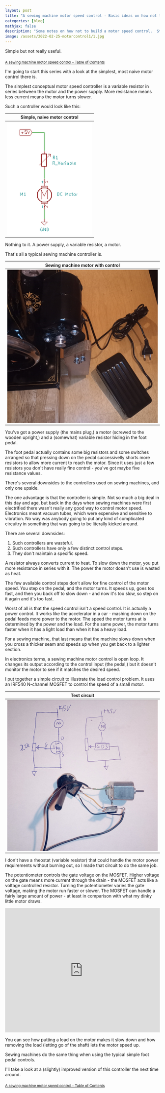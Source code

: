 ```yaml
---
layout: post
title: "A sewing machine motor speed control - Basic ideas on how not to make a motor speed control"
categories: [blog]
mathjax: false
description: "Some notes on how not to build a motor speed control.  Starting with a simple, naive resistance controller."
image: /assets/2022-02-25-motorcontrol1/1.jpg
---
```

Simple but not really useful.

<sub>[A sewing machine motor speed control - Table of Contents](motorcontrol-toc)</sub>

I'm going to start this series with a look at the simplest, most naive motor control there is.

The simplest conceptual motor speed controller is a variable resistor in series between the motor and the power supply.  More resistance means less current means the motor turns slower.

Such a controller would look like this:

|Simple, naive motor control|
|---------------------------|
|![Simple, naive motor control](/assets/2022-02-25-motorcontrol1/2.png)|

Nothing to it.  A power supply, a variable resistor, a motor.

That's all a typical sewing machine controller is.

|Sewing machine motor with control|
|---------------------------------|
|![Sewing machine motor with control](/assets/2022-02-25-motorcontrol1/3.jpg)|

You've got a power supply (the mains plug,) a motor (screwed to the wooden upright,) and a (somewhat) variable resistor hiding in the foot pedal.

The foot pedal actually contains some big resistors and some switches arranged so that pressing down on the pedal successivelly shorts more resistors to allow more current to reach the motor.  Since it uses just a few resistors you don't have really fine control - you've got maybe five resistance values.

There's several downsides to the controllers used on sewing machines, and only one upside.

The one advantage is that the controller is simple.  Not so much a big deal in this day and age, but back in the days when sewing machines were first electrified there wasn't really any good way to control motor speed.  Electronics meant vacuum tubes, which were expensive and sensitive to vibration.  No way was anybody going to put any kind of complicated circuitry in something that was going to be literally kicked around.

There are several downsides:
1. Such controllers are wasteful.
2. Such controllers have only a few distinct control steps.
3. They don't maintain a specific speed.

A resistor always converts current to heat.  To slow down the motor, you put more resistance in series with it.  The power the motor doesn't use is wasted as heat.

The few available control steps don't allow for fine control of the motor speed.  You step on the pedal, and the motor turns.  It speeds up, goes too fast, and then you back off to slow down - and now it's too slow, so step on it again and it's too fast.

Worst of all is that the speed control isn't a speed control.  It is actually a power control.  It works like the accelerator in a car - mashing down on the pedal feeds more power to the motor.  The speed the motor turns at is determined by the power and the load.  For the same power, the motor turns faster when it has a light load than when it has a heavy load.

For a sewing machine, that last means that the machine slows down when you cross a thicker seam and speeds up when you get back to a lighter section.

In electronics terms, a sewing machine motor control is open loop.  It changes its output according to the control input (the pedal,) but it doesn't monitor the motor to see if it matches the desired speed.

I put together a simple circuit to illustrate the load control problem.  It uses an IRF540 N-channel MOSFET to control the speed of a small motor.

|Test circuit|
|------------|
|![Test circuit](/assets/2022-02-25-motorcontrol1/1.jpg)|

I don't have a rheostat (variable resistor) that could handle the motor power requirements without burning out, so I made that circuit to do the same job.

The potentiometer controls the gate voltage on the MOSFET.  Higher voltage on the gate means more current through the drain - the MOSFET acts like a voltage controlled resistor.  Turning the potentiometer varies the gate voltage, making the motor run faster or slower.  The MOSFET can handle a fairly large amount of power - at least in comparison with what my dinky little motor draws.

<div style="padding:80% 0 0 0;position:relative;"><iframe src="https://player.vimeo.com/video/682059971?h=f14194ffa4&amp;badge=0&amp;autopause=0&amp;player_id=0&amp;app_id=58479" frameborder="0" allow="autoplay; fullscreen; picture-in-picture" allowfullscreen style="position:absolute;top:0;left:0;width:100%;height:100%;" title="simplemotorcontrol"></iframe></div><script src="https://player.vimeo.com/api/player.js"></script>

You can see how putting a load on the motor makes it slow down and how removing the load (letting go of the shaft) lets the motor speed up.

Sewing machines do the same thing when using the typical simple foot pedal controls.

I'll take a look at a (slightly) improved version of this controller the next time around.

<sub>[A sewing machine motor speed control - Table of Contents](motorcontrol-toc)</sub>
